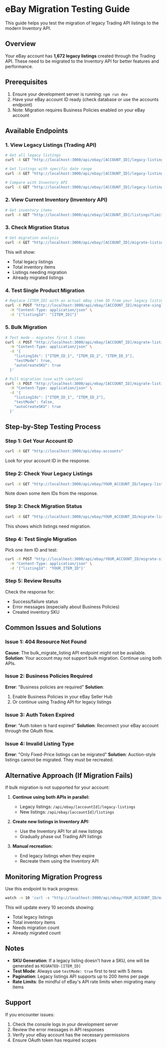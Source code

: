 # eBay Migration Testing Guide

This guide helps you test the migration of legacy Trading API listings to the modern Inventory API.

## Overview

Your eBay account has **1,672 legacy listings** created through the Trading API. These need to be migrated to the Inventory API for better features and performance.

## Prerequisites

1. Ensure your development server is running: `npm run dev`
2. Have your eBay account ID ready (check database or use the accounts endpoint)
3. Note: Migration requires Business Policies enabled on your eBay account

## Available Endpoints

### 1. View Legacy Listings (Trading API)
```bash
# Get all legacy listings
curl -X GET "http://localhost:3000/api/ebay/[ACCOUNT_ID]/legacy-listings"

# Get listings with specific date range
curl -X GET "http://localhost:3000/api/ebay/[ACCOUNT_ID]/legacy-listings?startTime=2024-01-01&endTime=2024-12-31"

# Compare with Inventory API
curl -X GET "http://localhost:3000/api/ebay/[ACCOUNT_ID]/legacy-listings?compare=true"
```

### 2. View Current Inventory (Inventory API)
```bash
# Get inventory items
curl -X GET "http://localhost:3000/api/ebay/[ACCOUNT_ID]/listings?limit=100"
```

### 3. Check Migration Status
```bash
# Get migration analysis
curl -X GET "http://localhost:3000/api/ebay/[ACCOUNT_ID]/migrate-listings"
```

This will show:
- Total legacy listings
- Total inventory items
- Listings needing migration
- Already migrated listings

### 4. Test Single Product Migration
```bash
# Replace [ITEM_ID] with an actual eBay item ID from your legacy listings
curl -X POST "http://localhost:3000/api/ebay/[ACCOUNT_ID]/migrate-single" \
  -H "Content-Type: application/json" \
  -d '{"listingId": "[ITEM_ID]"}'
```

### 5. Bulk Migration
```bash
# Test mode - migrates first 5 items
curl -X POST "http://localhost:3000/api/ebay/[ACCOUNT_ID]/migrate-listings" \
  -H "Content-Type: application/json" \
  -d '{
    "listingIds": ["ITEM_ID_1", "ITEM_ID_2", "ITEM_ID_3"],
    "testMode": true,
    "autoCreateSKU": true
  }'

# Full migration (use with caution)
curl -X POST "http://localhost:3000/api/ebay/[ACCOUNT_ID]/migrate-listings" \
  -H "Content-Type: application/json" \
  -d '{
    "listingIds": ["ITEM_ID_1", "ITEM_ID_2"],
    "testMode": false,
    "autoCreateSKU": true
  }'
```

## Step-by-Step Testing Process

### Step 1: Get Your Account ID
```bash
curl -X GET "http://localhost:3000/api/ebay-accounts"
```
Look for your account ID in the response.

### Step 2: Check Your Legacy Listings
```bash
curl -X GET "http://localhost:3000/api/ebay/YOUR_ACCOUNT_ID/legacy-listings?limit=5"
```
Note down some item IDs from the response.

### Step 3: Check Migration Status
```bash
curl -X GET "http://localhost:3000/api/ebay/YOUR_ACCOUNT_ID/migrate-listings"
```
This shows which listings need migration.

### Step 4: Test Single Migration
Pick one item ID and test:
```bash
curl -X POST "http://localhost:3000/api/ebay/YOUR_ACCOUNT_ID/migrate-single" \
  -H "Content-Type: application/json" \
  -d '{"listingId": "YOUR_ITEM_ID"}'
```

### Step 5: Review Results
Check the response for:
- Success/failure status
- Error messages (especially about Business Policies)
- Created inventory SKU

## Common Issues and Solutions

### Issue 1: 404 Resource Not Found
**Cause**: The bulk_migrate_listing API endpoint might not be available.
**Solution**: Your account may not support bulk migration. Continue using both APIs.

### Issue 2: Business Policies Required
**Error**: "Business policies are required"
**Solution**:
1. Enable Business Policies in your eBay Seller Hub
2. Or continue using Trading API for legacy listings

### Issue 3: Auth Token Expired
**Error**: "Auth token is hard expired"
**Solution**: Reconnect your eBay account through the OAuth flow.

### Issue 4: Invalid Listing Type
**Error**: "Only Fixed-Price listings can be migrated"
**Solution**: Auction-style listings cannot be migrated. They must be recreated.

## Alternative Approach (If Migration Fails)

If bulk migration is not supported for your account:

1. **Continue using both APIs in parallel:**
   - Legacy listings: `/api/ebay/[accountId]/legacy-listings`
   - New listings: `/api/ebay/[accountId]/listings`

2. **Create new listings in Inventory API:**
   - Use the Inventory API for all new listings
   - Gradually phase out Trading API listings

3. **Manual recreation:**
   - End legacy listings when they expire
   - Recreate them using the Inventory API

## Monitoring Migration Progress

Use this endpoint to track progress:
```bash
watch -n 10 'curl -s "http://localhost:3000/api/ebay/YOUR_ACCOUNT_ID/migrate-listings" | jq .data.summary'
```

This will update every 10 seconds showing:
- Total legacy listings
- Total inventory items
- Needs migration count
- Already migrated count

## Notes

- **SKU Generation**: If a legacy listing doesn't have a SKU, one will be generated as `MIGRATED-[ITEM_ID]`
- **Test Mode**: Always use `testMode: true` first to test with 5 items
- **Pagination**: Legacy listings API supports up to 200 items per page
- **Rate Limits**: Be mindful of eBay's API rate limits when migrating many items

## Support

If you encounter issues:
1. Check the console logs in your development server
2. Review the error messages in API responses
3. Verify your eBay account has the necessary permissions
4. Ensure OAuth token has required scopes